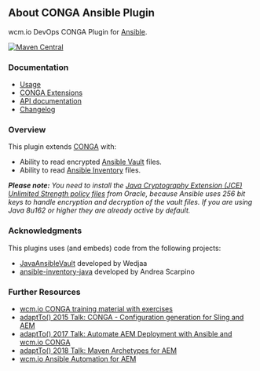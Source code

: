 ## About CONGA Ansible Plugin

wcm.io DevOps CONGA Plugin for [Ansible][ansible].

[![Maven Central](https://maven-badges.herokuapp.com/maven-central/io.wcm.devops.conga.plugins/io.wcm.devops.conga.plugins.ansible/badge.svg)](https://maven-badges.herokuapp.com/maven-central/io.wcm.devops.conga.plugins/io.wcm.devops.conga.plugins.ansible)


### Documentation

* [Usage][usage]
* [CONGA Extensions][extensions]
* [API documentation][apidocs]
* [Changelog][changelog]


### Overview

This plugin extends [CONGA][conga] with:

* Ability to read encrypted [Ansible Vault][ansible-vault] files.
* Ability to read [Ansible Inventory][ansible-inventory] files.

_**Please note:** You need to install the [Java Cryptography Extension (JCE) Unlimited Strength policy files][jce-policy] from Oracle, because Ansible uses 256 bit keys to handle encryption and decryption of the vault files. If you are using Java 8u162 or higher they are already active by default._


### Acknowledgments

This plugins uses (and embeds) code from the following projects:

* [JavaAnsibleVault][ansible-vault-java] developed by Wedjaa
* [ansible-inventory-java][ansible-inventory-java] developed by Andrea Scarpino


### Further Resources

* [wcm.io CONGA training material with exercises](https://training.wcm.io/conga/)
* [adaptTo() 2015 Talk: CONGA - Configuration generation for Sling and AEM][adaptto-talk-2015-conga]
* [adaptTo() 2017 Talk: Automate AEM Deployment with Ansible and wcm.io CONGA][adaptto-talk-2017-aem-ansible]
* [adaptTo() 2018 Talk: Maven Archetypes for AEM][adaptto-talk-2018-aem-archetypes]
* [wcm.io Ansible Automation for AEM][aem-ansible]


[usage]: usage.html
[extensions]: extensions.html
[apidocs]: conga-ansible-plugin/apidocs/
[changelog]: changes-report.html
[conga]: https://devops.wcm.io/conga/
[ansible]: https://www.ansible.com/
[ansible-inventory]: http://docs.ansible.com/ansible/latest/intro_inventory.html
[ansible-inventory-java]: https://github.com/ilpianista/ansible-inventory-java
[ansible-vault]: https://docs.ansible.com/ansible/latest/vault.html
[ansible-vault-java]: https://github.com/Wedjaa/JavaAnsibleVault
[jce-policy]: http://www.oracle.com/technetwork/java/javase/downloads/jce8-download-2133166.html
[adaptto-talk-2015-conga]: https://adapt.to/2015/en/schedule/conga---configuration-generation-for-sling-and-aem.html
[adaptto-talk-2017-aem-ansible]: https://adapt.to/2017/en/schedule/automate-aem-deployment-with-ansible-and-wcm-io-conga.html
[adaptto-talk-2018-aem-archetypes]: https://adapt.to/2018/en/schedule/maven-archetypes-for-aem.html
[aem-ansible]: https://devops.wcm.io/ansible-aem/
